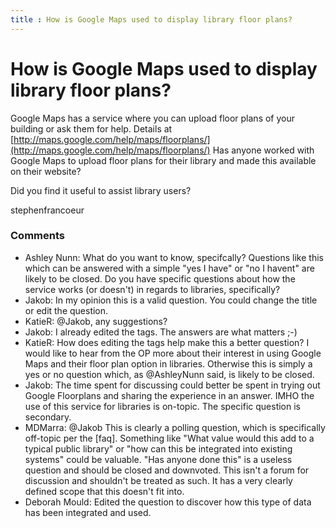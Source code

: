 ```yaml
---
title : How is Google Maps used to display library floor plans?
---
```

How is Google Maps used to display library floor plans?
=====================
Google Maps has a service where you can upload floor plans of your
building or ask them for help. Details at
[http://maps.google.com/help/maps/floorplans/](http://maps.google.com/help/maps/floorplans/)
Has anyone worked with Google Maps to upload floor plans for their
library and made this available on their website?

Did you find it useful to assist library users?

stephenfrancoeur

### Comments ###
* Ashley Nunn: What do you want to know, specifcally? Questions like this which can be
answered with a simple "yes I have" or "no I havent" are likely to be
closed. Do you have specific questions about how the service works (or
doesn't) in regards to libraries, specifically?
* Jakob: In my opinion this is a valid question. You could change the title or
edit the question.
* KatieR: @Jakob, any suggestions?
* Jakob: I already edited the tags. The answers are what matters ;-)
* KatieR: How does editing the tags help make this a better question? I would like
to hear from the OP more about their interest in using Google Maps and
their floor plan option in libraries. Otherwise this is simply a yes or
no question which, as @AshleyNunn said, is likely to be closed.
* Jakob: The time spent for discussing could better be spent in trying out Google
Floorplans and sharing the experience in an answer. IMHO the use of this
service for libraries is on-topic. The specific question is secondary.
* MDMarra: @Jakob This is clearly a polling question, which is specifically
off-topic per the [faq]. Something like "What value would this add to a
typical public library" or "how can this be integrated into existing
systems" could be valuable. "Has anyone done this" is a useless question
and should be closed and downvoted. This isn't a forum for discussion
and shouldn't be treated as such. It has a very clearly defined scope
that this doesn't fit into.
* Deborah Mould: Edited the question to discover how this type of data has been
integrated and used.


